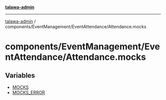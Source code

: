 [**talawa-admin**](../../../../README.md)

***

[talawa-admin](../../../../README.md) / components/EventManagement/EventAttendance/Attendance.mocks

# components/EventManagement/EventAttendance/Attendance.mocks

## Variables

- [MOCKS](variables/MOCKS.md)
- [MOCKS\_ERROR](variables/MOCKS_ERROR.md)
